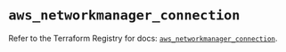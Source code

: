 # `aws_networkmanager_connection`

Refer to the Terraform Registry for docs: [`aws_networkmanager_connection`](https://registry.terraform.io/providers/hashicorp/aws/4.67.0/docs/resources/networkmanager_connection).
